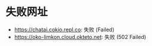 # 失败网址
- https://chatai.cokio.repl.co: 失败 (Failed)
- https://oko-limkon.cloud.okteto.net: 失败 (502
Failed)
